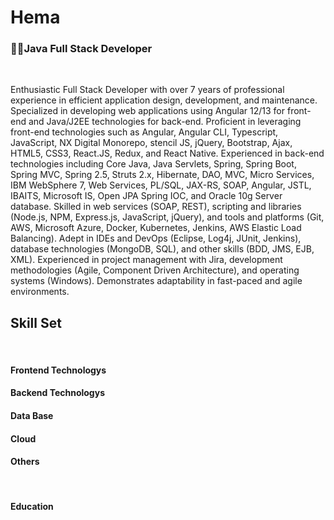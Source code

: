 <h1>Hema </h1>

<h3> 👨‍💻Java Full Stack Developer </h3><br/>

<p>
Enthusiastic Full Stack Developer with over 7 years of professional experience in efficient application design, development, and maintenance. Specialized in developing web applications using Angular 12/13 for front-end and Java/J2EE technologies for back-end. Proficient in leveraging front-end technologies such as Angular, Angular CLI, Typescript, JavaScript, NX Digital Monorepo, stencil JS, jQuery, Bootstrap, Ajax, HTML5, CSS3, React.JS, Redux, and React Native. Experienced in back-end technologies including Core Java, Java Servlets, Spring, Spring Boot, Spring MVC, Spring 2.5, Struts 2.x, Hibernate, DAO, MVC, Micro Services, IBM WebSphere 7, Web Services, PL/SQL, JAX-RS, SOAP, Angular, JSTL, IBAITS, Microsoft IS, Open JPA Spring IOC, and Oracle 10g Server database. Skilled in web services (SOAP, REST), scripting and libraries (Node.js, NPM, Express.js, JavaScript, jQuery), and tools and platforms (Git, AWS, Microsoft Azure, Docker, Kubernetes, Jenkins, AWS Elastic Load Balancing). Adept in IDEs and DevOps (Eclipse, Log4j, JUnit, Jenkins), database technologies (MongoDB, SQL), and other skills (BDD, JMS, EJB, XML). Experienced in project management with Jira, development methodologies (Agile, Component Driven Architecture), and operating systems (Windows). Demonstrates adaptability in fast-paced and agile environments.
</p>

<h2>Skill Set </h2><br/>
<h4> Frontend Technologys</h4>
<h4> Backend Technologys </h4>
<h4> Data Base </h4>
<h4>Cloud </h4>
<h4> Others </h4> <br/>
<h4>Education</h4>
